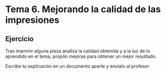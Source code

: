 # Tema  6. Mejorando la calidad de las impresiones

## Ejercicio

Tras imprimir alguna pieza analiza la calidad obtenida y a la luz de lo aprendido en el tema, propón mejoras para obtener un mejor resultado.

Escribe tu explicación en un documento aparte y envíalo al profesor

